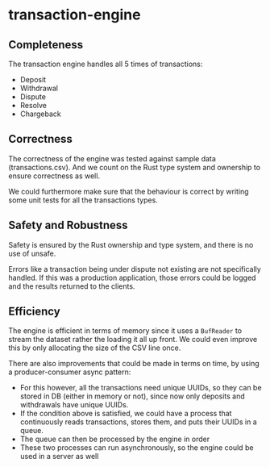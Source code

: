 # transaction-engine

## Completeness

The transaction engine handles all 5 times of transactions:
* Deposit
* Withdrawal
* Dispute
* Resolve
* Chargeback

## Correctness

The correctness of the engine was tested against sample data (transactions.csv). And we count on the Rust type system and ownership to ensure correctness as well.

We could furthermore make sure that the behaviour is correct by writing some unit tests for all the transactions types.

## Safety and Robustness

Safety is ensured by the Rust ownership and type system, and there is no use of unsafe.

Errors like a transaction being under dispute not existing are not specifically handled. If this was a production application, those errors could be logged and the results returned to the clients.

## Efficiency

The engine is efficient in terms of memory since it uses a `BufReader` to stream the dataset rather the loading it all up front. We could even improve this by only allocating the size of the CSV line once.

There are also improvements that could be made in terms on time, by using a producer-consumer async pattern:
* For this however, all the transactions need unique UUIDs, so they can be stored in DB (either in memory or not), since now only deposits and withdrawals have unique UUIDs.
* If the condition above is satisfied, we could have a process that continuously reads transactions, stores them, and puts their UUIDs in a queue.
* The queue can then be processed by the engine in order
* These two processes can run asynchronously, so the engine could be used in a server as well
